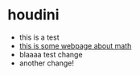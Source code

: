 # houdini

* this is a test
* [this is some webpage about math](https://www.siggraph.org/education/materials/HyperGraph/modeling/mod_tran/2drota.htm)
* blaaaa test change
* another change!
